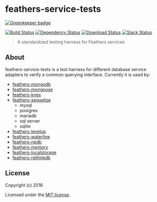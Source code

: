 # feathers-service-tests

[![Greenkeeper badge](https://badges.greenkeeper.io/feathersjs/feathers-service-tests.svg)](https://greenkeeper.io/)

[![Build Status](https://travis-ci.org/feathersjs/feathers-service-tests.png?branch=master)](https://travis-ci.org/feathersjs/feathers-service-tests)
[![Dependency Status](https://img.shields.io/david/feathersjs/feathers-service-tests.svg?style=flat-square)](https://david-dm.org/feathersjs/feathers-service-tests)
[![Download Status](https://img.shields.io/npm/dm/feathers-service-tests.svg?style=flat-square)](https://www.npmjs.com/package/feathers-service-tests)
[![Slack Status](http://slack.feathersjs.com/badge.svg)](http://slack.feathersjs.com)

> A standardized testing harness for Feathers services

## About

feathers-service-tests is a test harness for different database service adapters to verify a common querying interface. Currently it is used by:

- [feathers-mongodb](https://github.com/feathersjs/feathers-mongodb)
- [feathers-mongoose](https://github.com/feathersjs/feathers-mongoose)
- [feathers-knex](https://github.com/feathersjs/feathers-knex)
- [feathers-sequelize](https://github.com/feathersjs/feathers-sequelize)
   - mysql
   - postgres
   - mariadb
   - sql server
   - sqlite
- [feathers-levelup](https://github.com/feathersjs/feathers-levelup)
- [feathers-waterline](https://github.com/feathersjs/feathers-waterline)
- [feathers-nedb](https://github.com/feathersjs/feathers-nedb)
- [feathers-memory](https://github.com/feathersjs/feathers-memory)
- [feathers-localstorage](https://github.com/feathersjs/feathers-localstorage)
- [feathers-rethinkdb](https://github.com/feathersjs/feathers-rethinkdb)

## License

Copyright (c) 2016

Licensed under the [MIT license](LICENSE).
